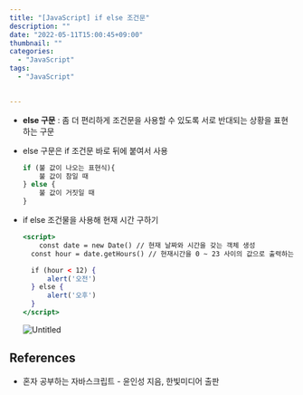 ```yaml
---
title: "[JavaScript] if else 조건문"
description: ""
date: "2022-05-11T15:00:45+09:00"
thumbnail: ""
categories:
  - "JavaScript"
tags:
  - "JavaScript"
 

---
```

<!--more-->

- **else 구문** : 좀 더 편리하게 조건문을 사용할 수 있도록 서로 반대되는 상황을 표현하는 구문
- else 구문은 if 조건문 바로 뒤에 붙여서 사용
    
    ```jsx
    if (불 값이 나오는 표현식){
    	불 값이 참일 때
    } else {
    	불 값이 거짓일 때
    }
    ```
    
- if else 조건물을 사용해 현재 시간 구하기
    
    ```jsx
    <script>
    	const date = new Date() // 현재 날짜와 시간을 갖는 객체 생성
      const hour = date.getHours() // 현재시간을 0 ~ 23 사이의 값으로 출력하는 메소드
    
      if (hour < 12) {
    	  alert('오전')
      } else {
    	  alert('오후')
      }
    </script>
    ```
    
    ![Untitled](/images/lang_javascript/study/JavaScript_if_else_조건문/Untitled.png)
    

## References

- 혼자 공부하는 자바스크립트 - 윤인성 지음, 한빛미디어 출판